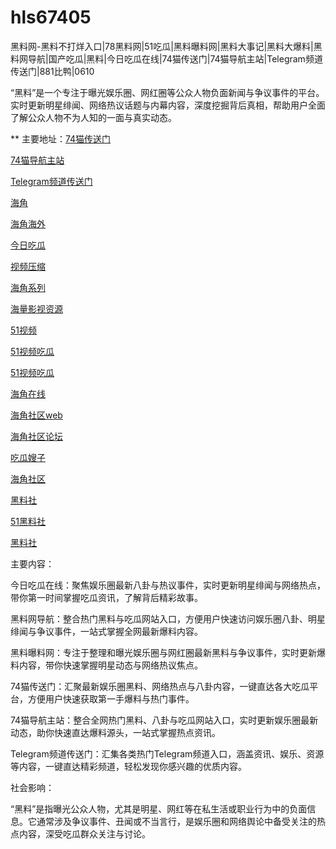# hls67405
黑料网-黑料不打烊入口|78黑料网|51吃瓜|黑料曝料网|黑料大事记|黑料大爆料|黑料网导航|国产吃瓜|黑料|今日吃瓜在线|74猫传送门|74猫导航主站|Telegram频道传送门|881比鸭|0610

“黑料”是一个专注于曝光娱乐圈、网红圈等公众人物负面新闻与争议事件的平台。实时更新明星绯闻、网络热议话题与内幕内容，深度挖掘背后真相，帮助用户全面了解公众人物不为人知的一面与真实动态。

** 主要地址：<a href="https://74mao.com/">74猫传送门</a>

<a href="https://74mao.com/">74猫导航主站</a>

<a href="https://74mao.com/">Telegram频道传送门</a>

<a href="https://hj-264.pages.dev/">海角</a>

<a href="https://hj-267.pages.dev/">海角海外</a>

<a href="https://hj-268.pages.dev/">今日吃瓜</a>

<a href="https://hj-279.pages.dev/">视频压缩</a>

<a href="https://hj-288.pages.dev/">海角系列</a>

<a href="https://hj-295.pages.dev/">海量影视资源</a>

<a href="https://hj-301.pages.dev/">51视频</a>

<a href="https://hj-309.pages.dev/">51视频吃瓜</a>

<a href="https://hj-310.pages.dev/">51视频吃瓜</a>

<a href="https://hj-335.pages.dev/">海角在线</a>

<a href="https://hj-337.pages.dev/">海角社区web</a>

<a href="https://hj-342.pages.dev/">海角社区论坛</a>

<a href="https://hj-344.pages.dev/">吃瓜嫂子</a>

<a href="https://hj-348.pages.dev/">海角社区</a>

<a href="https://hls-15.pages.dev/">黑料社</a>

<a href="https://hls-17.pages.dev/">51黑料社</a>

<a href="https://hls-19.pages.dev/">黑料社</a>

主要内容：

今日吃瓜在线：聚焦娱乐圈最新八卦与热议事件，实时更新明星绯闻与网络热点，带你第一时间掌握吃瓜资讯，了解背后精彩故事。

黑料网导航：整合热门黑料与吃瓜网站入口，方便用户快速访问娱乐圈八卦、明星绯闻与争议事件，一站式掌握全网最新爆料内容。

黑料曝料网：专注于整理和曝光娱乐圈与网红圈最新黑料与争议事件，实时更新爆料内容，带你快速掌握明星动态与网络热议焦点。

74猫传送门：汇聚最新娱乐圈黑料、网络热点与八卦内容，一键直达各大吃瓜平台，方便用户快速获取第一手爆料与热门事件。

74猫导航主站：整合全网热门黑料、八卦与吃瓜网站入口，实时更新娱乐圈最新动态，助你快速直达爆料源头，一站式掌握热点资讯。

Telegram频道传送门：汇集各类热门Telegram频道入口，涵盖资讯、娱乐、资源等内容，一键直达精彩频道，轻松发现你感兴趣的优质内容。

社会影响：

“黑料”是指曝光公众人物，尤其是明星、网红等在私生活或职业行为中的负面信息。它通常涉及争议事件、丑闻或不当言行，是娱乐圈和网络舆论中备受关注的热点内容，深受吃瓜群众关注与讨论。
